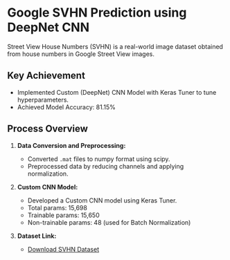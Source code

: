 # Google SVHN Prediction using DeepNet CNN

Street View House Numbers (SVHN) is a real-world image dataset obtained from house numbers in Google Street View images.

## Key Achievement

- Implemented Custom (DeepNet) CNN Model with Keras Tuner to tune hyperparameters.
- Achieved Model Accuracy: 81.15%

## Process Overview

1. **Data Conversion and Preprocessing:**
   - Converted `.mat` files to numpy format using scipy.
   - Preprocessed data by reducing channels and applying normalization.

2. **Custom CNN Model:**
   - Developed a Custom CNN model using Keras Tuner.
   - Total params: 15,698
   - Trainable params: 15,650
   - Non-trainable params: 48 (used for Batch Normalization)

3. **Dataset Link:**
   - [Download SVHN Dataset](http://ufldl.stanford.edu/housenumbers/)
